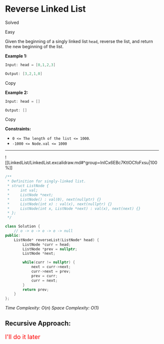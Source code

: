 
# Reverse Linked List

Solved 

Easy

Given the beginning of a singly linked list `head`, reverse the list, and return the new beginning of the list.

**Example 1:**

```java
Input: head = [0,1,2,3]

Output: [3,2,1,0]
```

Copy

**Example 2:**

```java
Input: head = []

Output: []
```

Copy

**Constraints:**

- `0 <= The length of the list <= 1000`.
- `-1000 <= Node.val <= 1000`

---


![[LinkedList/LinkedList.excalidraw.md#^group=InlCx6EBc7KtIOCfoFxsu|100%]]

```cpp
/**
 * Definition for singly-linked list.
 * struct ListNode {
 *     int val;
 *     ListNode *next;
 *     ListNode() : val(0), next(nullptr) {}
 *     ListNode(int x) : val(x), next(nullptr) {}
 *     ListNode(int x, ListNode *next) : val(x), next(next) {}
 * };
 */

class Solution {
    // o -> o -> o -> o -> null
public:
    ListNode* reverseList(ListNode* head) {
        ListNode *curr = head;
        ListNode *prev = nullptr;
        ListNode *next;

        while(curr != nullptr) {
            next = curr->next;
            curr->next = prev;
            prev = curr;
            curr = next;
        }
        return prev;
    }
};

```

*Time Complexity:* $O(n)$
*Space Complexity:* $O(1)$

## Recursive Approach: 
<p style='color:red;font-size:20px'>I'll do it later</p>


